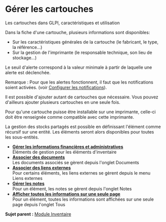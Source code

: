 Gérer les cartouches
====================

Les cartouches dans GLPI, caractéristiques et utilisation

Dans la fiche d'une cartouche, plusieurs informations sont disponibles:

-   Sur les caractéristiques générales de la cartouche (le fabricant, le
    type, la référence...)
-   Sur la gestion de l'imprimante (le responsable technique, son lieu
    de stockage...)

Le seuil d'alerte correspond à la valeur minimale à partir de laquelle
une alerte est déclenchée.

Remarque : Pour que les alertes fonctionnent, il faut que les
notifications soient activées. (voir [Configurer les
notifications](config_notification.html "Les notifications se configurent depuis le menu Configuration > Notifications ;")).

Il est possible d'ajouter autant de cartouches que nécessaire. Vous
pouvez d'ailleurs ajouter plusieurs cartouches en une seule fois.

Pour qu'une cartouche puisse être installable sur une imprimante,
celle-ci doit être renseignée comme compatible avec cette imprimante.

La gestion des stocks partagés est possible en définissant l'élément
comme récursif sur une entité. Les éléments seront alors disponibles
pour toutes les sous-entités.

-   **[Gérer les informations financières et
    administratives](../glpi/inventory_management.html)**\
     Éléments de gestion pour les éléments d'inventaire
-   **[Associer des documents](../glpi/inventory_document.html)**\
     Les documents associés se gèrent depuis l'onglet Documents
-   **[Associer des liens externes](../glpi/inventory_link.html)**\
     Pour certains éléments, les liens externes se gèrent depuis le menu
    Liens externes
-   **[Gérer les notes](../glpi/notes.html)**\
     Pour un élément, les notes se gèrent depuis l'onglet Notes
-   **[Afficher toutes les informations sur une seule
    page](../glpi/inventory_all.html)**\
     Pour un élément, toutes les informations sont affichées sur une
    seule page depuis l'onglet Tous

**Sujet parent :** [Module
Inventaire](../glpi/inventory.html "Module Inventaire de GLPI")
